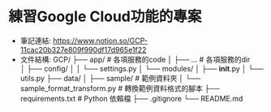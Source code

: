 # 練習Google Cloud功能的專案
- 筆記連結: https://www.notion.so/GCP-11cac20b327e809f990df17d965e1f22
- 文件結構:
	GCP/
	├── app/				# 各項服務的code
	│   ├── ...				# 各項服務的dir		
	│   ├── config/
	│   │   └── settings.py
	│   └── modules/
	│       ├── __init__.py
	│       └── utils.py
	├── data/
	│   ├── sample/			# 範例資料夾
	│   └── sample_format_transform.py	# 轉換範例資料格式的腳本
	├── requirements.txt	# Python 依賴檔
	├── .gitignore
	└── README.md